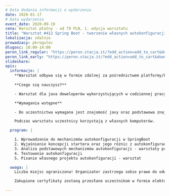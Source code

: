 ```yaml
---
# Data dodania informacji o wydarzeniu
date: 2020-01-17
# Data wydarzenia
event_date: 2020-09-19
cena: Warsztat płatny - od 79 PLN, 1. edycja warsztatu
title: "Warsztat #412 Spring Boot - tworzenie własnych autokonfiguracji"
lokalizacja: zdalnie
prowadzacy: pkrogulec
dlugosc: 10:00-14:00
peron_link_regular: "https://peron.stacja.it/?edd_action=add_to_cart&download_id=2394&edd_options[price_id]=1"
peron_link_early: "https://peron.stacja.it/?edd_action=add_to_cart&download_id=2394&edd_options[price_id]=2"
slideshare:
opis:
  informacje: |
    **Warsztat odbywa się w formie zdalnej za pośrednictwem platformy/komunikatora online, z wykorzystaniem dźwięku, obrazu z kamery, udostępniania ekranu komputera prowadzącego i uczestników.** 
          
    **Czego się nauczysz?**

    - Warsztat dla java deweloperów wykorzystujących w codziennej pracy SpringBoota, chcących dowiedzieć się czegoś więcej o mechanizmach autokonfiguracji i tworzeniu własnych rozwiązań w tym zakresie.

    **Wymagania wstępne** 

    - Do uczestnictwa wymagana jest znajomość javy oraz podstawowa znajomość SpringBoota, najlepiej w wersji 2+.

    Podczas warsztatu uczestnicy korzystają z własnych komputerów.

  program: |

    1. Wprowadzenie do mechanizmów autokonfiguracji w SpringBoot
    2. Wyjaśnienie koncepcji startera oraz jego różnic z autokonfiguracją
    3. Analiza podstawowych mechanizmów autokonfiguracji - warsztaty praktyczne
    4. Testowanie autokonfiguracji
    5. Pisanie własnego projektu autokonfiguracji - warsztat

  uwaga: |
    Liczba miejsc ograniczona! Organizator zastrzega sobie prawo do odwołania wydarzenia w przypadku niezgłoszenia się minimalnej liczby uczestników.

    Zakupione certyfikaty zostaną przesłane uczestnikom w formie elektoronicznej po warsztacie oraz za pośrednictwem firmy kurierskiej w momencie poprawy sytuacji wywołanej epidemią koronawirusa. 
    
---
```

